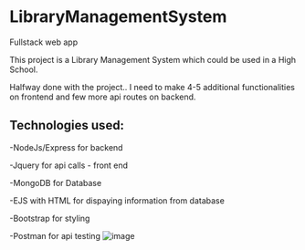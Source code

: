 # LibraryManagementSystem

Fullstack web app

This project is a Library Management System which could be used in a High School.

Halfway done with the project..
I need to make 4-5 additional functionalities on frontend and few more api routes on backend.

## Technologies used:
-NodeJs/Express for backend

-Jquery for api calls - front end

-MongoDB for Database

-EJS with HTML for dispaying information from database 

-Bootstrap for styling

-Postman for api testing
![image](https://user-images.githubusercontent.com/57440622/132095972-8b275708-c01f-4665-825c-0ce31ee4dfa4.png)
